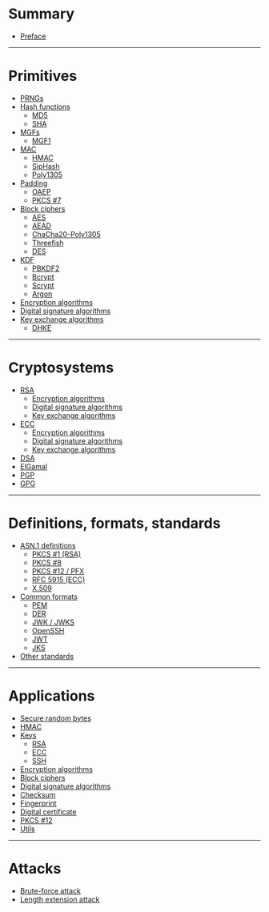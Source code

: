 # Summary

- [Preface](./preface.md)

---

# Primitives

- [PRNGs]()
- [Hash functions](./primitives/hash-functions/index.md)
    - [MD5](./primitives/hash-functions/md5.md)
    - [SHA](./primitives/hash-functions/sha.md)
- [MGFs](./primitives/mask-generation-functions/index.md)
  - [MGF1](./primitives/mask-generation-functions/mgf1.md)
- [MAC](./primitives/mac/index.md)
    - [HMAC](./primitives/mac/hmac.md)
    - [SipHash]()
    - [Poly1305]()
- [Padding](./primitives/padding/index.md)
  - [OAEP](./primitives/padding/oaep.md)
  - [PKCS #7](./primitives/padding/pkcs7.md)
- [Block ciphers](./primitives/block-ciphers/index.md)
    - [AES](./primitives/block-ciphers/aes.md)
    - [AEAD]()
    - [ChaCha20-Poly1305]()
    - [Threefish]()
    - [DES]()
- [KDF](./primitives/kdf.md)
    - [PBKDF2]()
    - [Bcrypt]()
    - [Scrypt]()
    - [Argon]()
- [Encryption algorithms](./primitives/encryption-algorithms.md)
- [Digital signature algorithms](./primitives/digital-signature.md)
- [Key exchange algorithms](./primitives/key-exchange-algorithms/index.md)
    - [DHKE](./primitives/key-exchange-algorithms/diffie-hellman.md)

---

# Cryptosystems

- [RSA](./cryptosystems/rsa/index.md)
    - [Encryption algorithms](./cryptosystems/rsa/encryption-schemes.md)
    - [Digital signature algorithms](./cryptosystems/rsa/digital-signature-algorithms.md)
    - [Key exchange algorithms](./cryptosystems/rsa/key-exchange.md)
- [ECC](./cryptosystems/ecc/index.md)
    - [Encryption algorithms](./cryptosystems/ecc/encryption-algorithms.md)
    - [Digital signature algorithms](./cryptosystems/ecc/digital-signature-algorithms.md)
    - [Key exchange algorithms](./cryptosystems/ecc/key-exchange.md)
- [DSA](./cryptosystems/dsa.md)
- [ElGamal]()
- [PGP](./cryptosystems/pgp.md)
- [GPG]()

---

# Definitions, formats, standards

- [ASN.1 definitions](./asn1-definitions/index.md)
    - [PKCS #1 (RSA)](./asn1-definitions/pkcs1.md)
    - [PKCS #8](./asn1-definitions/pkcs8.md)
    - [PKCS #12 / PFX](./asn1-definitions/pkcs12.md)
    - [RFC 5915 (ECC)](./asn1-definitions/ecprivatekey.md)
    - [X.509](./asn1-definitions/x509.md)
- [Common formats](./common-formats/index.md)
    - [PEM](./common-formats/pem.md)
    - [DER](./common-formats/der.md)
    - [JWK / JWKS](./common-formats/jwk.md)
    - [OpenSSH](./common-formats/openssh.md)
    - [JWT](./common-formats/jwt.md)
    - [JKS](./common-formats/jks.md)
- [Other standards](./standards.md)

---

# Applications

- [Secure random bytes](./applications/rand.md)
- [HMAC](./applications/hmac.md)
- [Keys]()
    - [RSA](./applications/code.md)
    - [ECC](./applications/keys/ecc.md)
    - [SSH](./applications/keys/ssh.md)
- [Encryption algorithms](./applications/ciphertext.md)
- [Block ciphers](./applications/block-ciphers.md)
- [Digital signature algorithms]()
- [Checksum](./applications/checksum.md)
- [Fingerprint](./applications/fingerprint.md)
- [Digital certificate](./applications/digital-certificate.md)
- [PKCS #12](./applications/pkcs12-stuff.md)
- [Utils](./applications/utils.md)

---

# Attacks

- [Brute-force attack]()
- [Length extension attack]()
